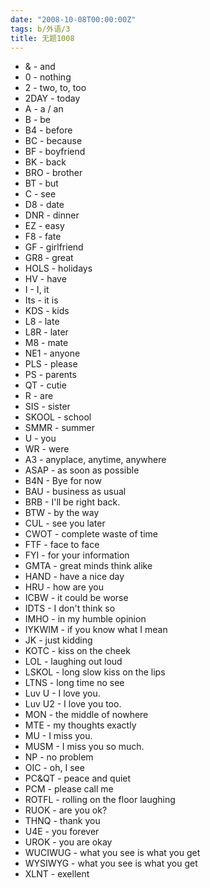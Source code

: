 ```yaml
---
date: "2008-10-08T00:00:00Z"
tags: b/外语/3
title: 无题1008
---
```


* & - and
* 0 - nothing
* 2 - two, to, too
* 2DAY - today
* A - a / an
* B - be
* B4 - before
* BC - because
* BF - boyfriend
* BK - back
* BRO - brother
* BT - but
* C - see
* D8 - date
* DNR - dinner
* EZ - easy
* F8 - fate
* GF - girlfriend
* GR8 - great
* HOLS - holidays
* HV - have
* I - I, it
* Its - it is
* KDS - kids
* L8 - late
* L8R - later
* M8 - mate
* NE1 - anyone
* PLS - please
* PS - parents
* QT - cutie
* R - are
* SIS - sister
* SKOOL - school
* SMMR - summer
* U - you
* WR - were
* A3 - anyplace, anytime, anywhere
* ASAP - as soon as possible
* B4N - Bye for now
* BAU - business as usual
* BRB - I'll be right back.
* BTW - by the way
* CUL - see you later
* CWOT - complete waste of time
* FTF - face to face
* FYI - for your information
* GMTA - great minds think alike
* HAND - have a nice day
* HRU - how are you
* ICBW - it could be worse
* IDTS - I don't think so
* IMHO - in my humble opinion
* IYKWIM - if you know what I mean
* JK - just kidding
* KOTC - kiss on the cheek
* LOL - laughing out loud
* LSKOL - long slow kiss on the lips
* LTNS - long time no see
* Luv U - I love you.
* Luv U2 - I love you too.
* MON - the middle of nowhere
* MTE - my thoughts exactly
* MU - I miss you.
* MUSM - I miss you so much.
* NP - no problem
* OIC - oh, I see
* PC&QT - peace and quiet
* PCM - please call me
* ROTFL - rolling on the floor laughing
* RUOK - are you ok?
* THNQ - thank you
* U4E - you forever
* UROK - you are okay
* WUCIWUG - what you see is what you get
* WYSIWYG - what you see is what you get
* XLNT - exellent
